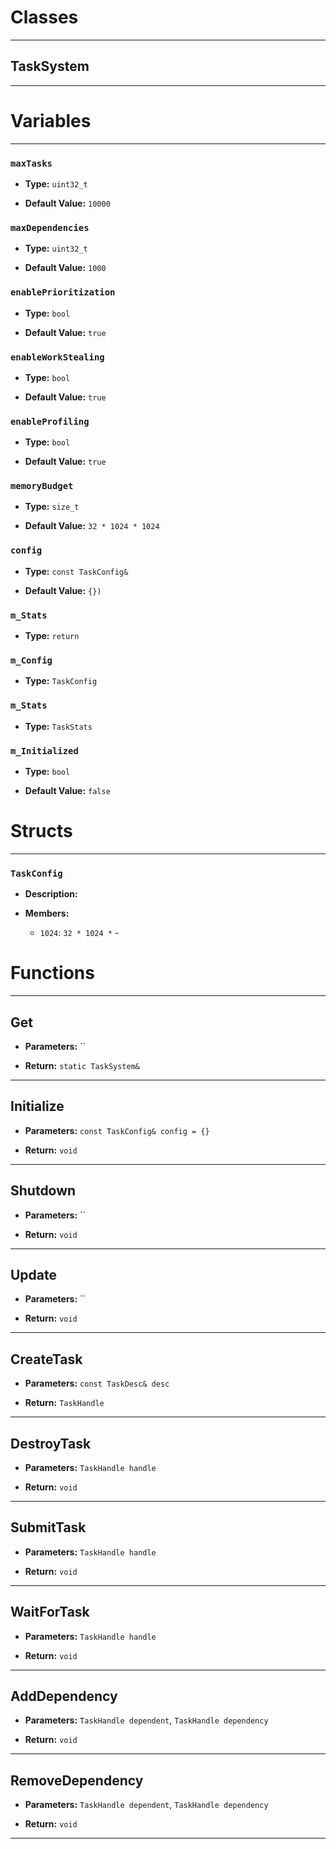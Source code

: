 # Classes
---

## TaskSystem
---




# Variables
---

### `maxTasks`

- **Type:** `uint32_t`

- **Default Value:** `10000`



### `maxDependencies`

- **Type:** `uint32_t`

- **Default Value:** `1000`



### `enablePrioritization`

- **Type:** `bool`

- **Default Value:** `true`



### `enableWorkStealing`

- **Type:** `bool`

- **Default Value:** `true`



### `enableProfiling`

- **Type:** `bool`

- **Default Value:** `true`



### `memoryBudget`

- **Type:** `size_t`

- **Default Value:** `32 * 1024 * 1024`



### `config`

- **Type:** `const TaskConfig&`

- **Default Value:** `{})`



### `m_Stats`

- **Type:** `return`



### `m_Config`

- **Type:** `TaskConfig`



### `m_Stats`

- **Type:** `TaskStats`



### `m_Initialized`

- **Type:** `bool`

- **Default Value:** `false`




# Structs
---

### `TaskConfig`

- **Description:** 

- **Members:**

  - `1024`: `32 * 1024 *` - 




# Functions
---

## Get



- **Parameters:** ``

- **Return:** `static TaskSystem&`

---

## Initialize



- **Parameters:** `const TaskConfig& config = {}`

- **Return:** `void`

---

## Shutdown



- **Parameters:** ``

- **Return:** `void`

---

## Update



- **Parameters:** ``

- **Return:** `void`

---

## CreateTask



- **Parameters:** `const TaskDesc& desc`

- **Return:** `TaskHandle`

---

## DestroyTask



- **Parameters:** `TaskHandle handle`

- **Return:** `void`

---

## SubmitTask



- **Parameters:** `TaskHandle handle`

- **Return:** `void`

---

## WaitForTask



- **Parameters:** `TaskHandle handle`

- **Return:** `void`

---

## AddDependency



- **Parameters:** `TaskHandle dependent`, `TaskHandle dependency`

- **Return:** `void`

---

## RemoveDependency



- **Parameters:** `TaskHandle dependent`, `TaskHandle dependency`

- **Return:** `void`

---
